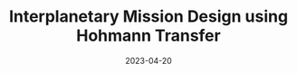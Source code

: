 ---
layout: default
title:  Interplanetary Mission Design using Hohmann Transfer
modal-id: 8
date: 2023-04-20
img: Hohman-Transfer.jpg
img_cap: Hohman Transfer Diagram [1]
img1: Orbital-Elements.jpg
img1_cap: Orbital Elements Diagram [2]
img2: Orbital-Matlab.png
img2_cap: The Code
video: OrbitalProject.mp4
video_cap: The Code, but more thorough
alt: image-alt
project-date: April 2023
client: Orbital Mechanics course (EAS 4505)
category: Mechanical Engineering
description: "&nbsp;&nbsp;&nbsp;&nbsp;In this project, titled <q>Interplanetary Mission Design using Hohmann Transfer,<q> I collaborated with a fellow student, Sydney Wickett, to explore the fascinating realm of orbital mechanics. Our goal was to design an interplanetary mission from Earth to Jupiter, employing the energy-efficient Hohmann transfer method. The project was conducted as part of the Orbital Mechanics course (EAS 4505) under the guidance of Dr. Sanna Siddiqui at Florida Polytechnic University.
<br><br>
The Project Objectives were as follows:
<br>&nbsp;&nbsp;&nbsp;&nbsp;1. Design a Hohmann transfer mission to travel from Earth to Jupiter, taking into account the required velocity increments for departure, trajectory, and arrival.
<br>&nbsp;&nbsp;&nbsp;&nbsp;2. Calculate essential orbital elements to define the initial Earth orbit, such as specific angular momentum, inclination angle, eccentricity, and true anomaly.
<br>&nbsp;&nbsp;&nbsp;&nbsp;3. Determine the defining parameters of the Hohmann transfer ellipse, including semi-major axis, orbital period, and eccentricity.
<br>&nbsp;&nbsp;&nbsp;&nbsp;4. Analyze mission progression characteristics, such as initial and final phase angles between Earth and Jupiter, synodic period, and minimum wait time.
<br>&nbsp;&nbsp;&nbsp;&nbsp;5. Compare different propellant types to select the most efficient one for the interplanetary mission."
outcome: "&nbsp;&nbsp;&nbsp;&nbsp;We employed MATLAB to conduct the necessary calculations and simulations. The project involved five main sections, each addressing specific aspects of the interplanetary mission. These sections included computing orbital elements for the initial Earth orbit, calculating the total velocity increment for the Hohmann transfer, defining parameters of the Hohmann transfer ellipse, analyzing mission progression characteristics, and selecting the optimal propellant type.
<br><br>
&nbsp;&nbsp;&nbsp;&nbsp;Through our rigorous calculations and simulations, we successfully designed an efficient interplanetary mission from Earth to Jupiter. The project provided valuable insights into orbital mechanics and celestial mechanics, understanding the intricacies of Hohmann transfers and interplanetary travel.
<br><br>
&nbsp;&nbsp;&nbsp;&nbsp;This project not only enhanced our theoretical understanding of orbital mechanics but also strengthened our practical skills in MATLAB programming. The results demonstrate our ability to plan and analyze complex interplanetary missions while considering crucial factors such as fuel efficiency and time constraints."
teammates: Sydney Wickett
References: "[1]Curtis, H.D. (2020). Orbital Mechanics for Engineering Students (4th ed.). Elsevier. <br>[2]Sydney Wickett for being a phenomenal partner and also for the orbital elements drawing"
---